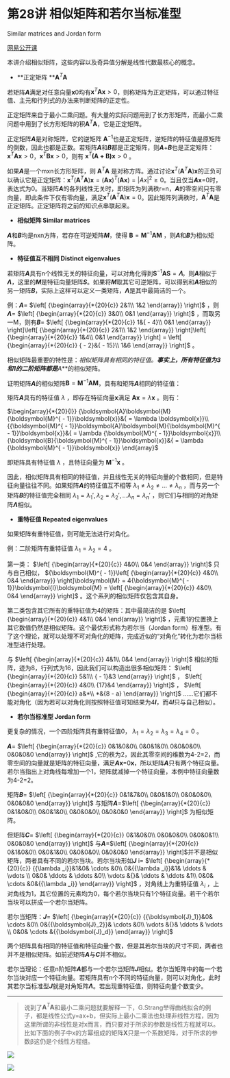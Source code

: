 # 第28讲 相似矩阵和若尔当标准型

Similar matrices and Jordan form

[网易公开课](http://open.163.com/newview/movie/free?pid=M6V0BQC4M&mid=M6V2B5OKE)

本讲介绍相似矩阵，这些内容以及奇异值分解是线性代数最核心的概念。

- **正定矩阵 **$\boldsymbol{A}^T\boldsymbol{A}$ 

若矩阵***A***满足对任意向量**x**0均有$\boldsymbol{x}^T\boldsymbol{A}\boldsymbol{x}>0$，则称矩阵为正定矩阵，可以通过特征值、主元和行列式的办法来判断矩阵的正定性。

正定矩阵来自于最小二乘问题。有大量的实际问题用到了长方形矩阵，而最小二乘问题中用到了长方形矩阵的积$\boldsymbol{A}^T\boldsymbol{A}$，它是正定矩阵。

正定矩阵***A***是对称矩阵，它的逆矩阵 $\boldsymbol{A}^{-1}$也是正定矩阵，逆矩阵的特征值是原矩阵的倒数，因此也都是正数。若矩阵***A***和***B***都是正定矩阵，则***A***+***B***也是正定矩阵：$\boldsymbol{x}^T\boldsymbol{A}\boldsymbol{x}>0$，$\boldsymbol{x}^T\boldsymbol{B}\boldsymbol{x}>0$，则有 $\boldsymbol{x}^T\boldsymbol{(A+B)}\boldsymbol{x}>0$ 。

如果***A***是一个mxn长方形矩阵，则 $\boldsymbol{A}^T\boldsymbol{A}$ 是对称方阵。通过讨论$\boldsymbol{x}^T(\boldsymbol{A}^T\boldsymbol{A})\boldsymbol{x}$的正负可以确认它是正定矩阵：$\boldsymbol{x}^T(\boldsymbol{A}^T\boldsymbol{A})\boldsymbol{x}=(\boldsymbol{A}\boldsymbol{x})^T(\boldsymbol{A}\boldsymbol{x})={\left| {Ax} \right|^2}\geq0$。当且仅当***A*x**=0时，表达式为0。当矩阵***A***的各列线性无关时，即矩阵为列满秩r=n，***A***的零空间只有零向量，即此条件下仅有零向量，满足$\boldsymbol{x}^T(\boldsymbol{A}^T\boldsymbol{A})\boldsymbol{x}=0$。因此矩阵列满秩时，$\boldsymbol{A}^T\boldsymbol{A}$是正定矩阵。正定矩阵将之前的知识点串联起来。

- **相似矩阵 Similar matrices**

***A***和***B***均是nxn方阵，若存在可逆矩阵***M***，使得 $\boldsymbol{B}=\boldsymbol{M}^{-1}\boldsymbol{A}\boldsymbol{M}$ ，则***A***和***B***为相似矩阵。

- **特征值互不相同 Distinct eigenvalues**

若矩阵***A***具有n个线性无关的特征向量，可以对角化得到$\boldsymbol{S}^{-1}\boldsymbol{A}\boldsymbol{S}=\boldsymbol{\varLambda}$，则***A***相似于***Λ***，这里的***M***是特征向量矩阵***S***。如果将***M***取其它可逆矩阵，可以得到和***A***相似的另一矩阵***B***，实际上这样可以定义一类矩阵，***Λ***是其中最简洁的一个。

例：***A***= $\left[ {\begin{array}{*{20}{c}} 2&1\\ 1&2 \end{array}} \right]$ ，则***Λ***= $\left[ {\begin{array}{*{20}{c}} 3&0\\ 0&1 \end{array}} \right]$ ，而取另一M，则有***B***= $\left[ {\begin{array}{*{20}{c}} 1&{ - 4}\\ 0&1 \end{array}} \right]\left[ {\begin{array}{*{20}{c}} 2&1\\ 1&2 \end{array}} \right]\left[ {\begin{array}{*{20}{c}} 1&4\\ 0&1 \end{array}} \right] = \left[ {\begin{array}{*{20}{c}} { - 2}&{ - 15}\\ 1&6 \end{array}} \right]$ 。

相似矩阵最重要的特性是：**相似矩阵具有相同的特征值。**事实上，所有特征值为3和1的二阶矩阵都是***A***的相似矩阵。

证明矩阵***A***的相似矩阵$\boldsymbol{B}=\boldsymbol{M}^{-1}\boldsymbol{A}\boldsymbol{M}$，具有和矩阵***A***相同的特征值：

矩阵***A***具有的特征值 $\lambda$ ，即存在特征向量**x**满足 $\boldsymbol{A}\boldsymbol{x}=\lambda\boldsymbol{x}$ 。则有：

$\begin{array}{*{20}{l}} {\boldsymbol{A}\boldsymbol{M}{\boldsymbol{M}^{ - 1}}\boldsymbol{x}}&{ = \lambda \boldsymbol{x}}\\ {{\boldsymbol{M}^{ - 1}}\boldsymbol{A}\boldsymbol{M}{\boldsymbol{M}^{ - 1}}\boldsymbol{x}}&{ = \lambda {\boldsymbol{M}^{ - 1}}\boldsymbol{x}}\\ {\boldsymbol{B}{\boldsymbol{M}^{ - 1}}\boldsymbol{x}}&{ = \lambda {\boldsymbol{M}^{ - 1}}\boldsymbol{x}} \end{array}$ 

即矩阵具有特征值 $\lambda$ ，且特征向量为 $\boldsymbol{M}^{ - 1}\boldsymbol{x}$ 。

因此，相似矩阵具有相同的特征值，并且线性无关的特征向量的个数相同，但是特征向量往往不同。如果矩阵***A***的特征值互不相等 $\lambda_1\ne\lambda_2\ne…\ne\lambda_n$ ，而与另一个矩阵***B***的特征值完全相同 $\lambda_1=\lambda_1',\lambda_2=\lambda_2',…\lambda_n=\lambda_n'$ ，则它们与相同的对角矩阵***Λ***相似。

- **重特征值 Repeated eigenvalues**

如果矩阵有重特征值，则可能无法进行对角化。

例：二阶矩阵有重特征值 $\lambda_1=\lambda_2=4$ 。

第一类： $\left[ {\begin{array}{*{20}{c}} 4&0\\ 0&4 \end{array}} \right]$ 只与自己相似， ${\boldsymbol{M}^{ - 1}}\left[ {\begin{array}{*{20}{c}} 4&0\\ 0&4 \end{array}} \right]\boldsymbol{M} = 4{\boldsymbol{M}^{ - 1}}\boldsymbol{I}\boldsymbol{M} = \left[ {\begin{array}{*{20}{c}} 4&0\\ 0&4 \end{array}} \right]$ 。这个系列的相似矩阵仅包含其自身。

第二类包含其它所有的重特征值为4的矩阵：其中最简洁的是 $\left[ {\begin{array}{*{20}{c}} 4&1\\ 0&4 \end{array}} \right]$ ，元素1的位置换上其它数值仍然是相似矩阵。这个最优形式称为若尔当（Jordan form）标准型。有了这个理论，就可以处理不可对角化的矩阵，完成近似的“对角化”转化为若尔当标准型进行处理。

与 $\left[ {\begin{array}{*{20}{c}} 4&1\\ 0&4 \end{array}} \right]$ 相似的矩阵，迹为8，行列式为16，因此我们可以构造出很多相似矩阵： $\left[ {\begin{array}{*{20}{c}} 5&1\\ { - 1}&3 \end{array}} \right]$ ， $\left[ {\begin{array}{*{20}{c}} 4&0\\ {17}&4 \end{array}} \right]$ ， $\left[ {\begin{array}{*{20}{c}} a&*\\ *&{8 - a} \end{array}} \right]$ ……它们都不能对角化（因为若可以对角化则按照特征值可知结果为4***I***，而4***I***只与自己相似）。

- **若尔当标准型 Jordan form**

更复杂的情况，一个四阶矩阵具有重特征值0， $\lambda_1=\lambda_2=\lambda_3=\lambda_4=0$ 。

***A***= $\left[ {\begin{array}{*{20}{c}} 0&1&0&0\\ 0&0&1&0\\ 0&0&0&0\\ 0&0&0&0 \end{array}} \right]$ ,它的秩为2，因此其零空间的维数为4-2=2，而零空间的向量就是矩阵的特征向量，满足***A*x**=0**x**，所以矩阵***A***只有两个特征向量。若尔当指出上对角线每增加一个1，矩阵就减掉一个特征向量，本例中特征向量数为4-2=2。

矩阵***B***= $\left[ {\begin{array}{*{20}{c}} 0&1&7&0\\ 0&0&1&0\\ 0&0&0&0\\ 0&0&0&0 \end{array}} \right]$ 与矩阵***A***=$\left[ {\begin{array}{*{20}{c}} 0&1&0&0\\ 0&0&1&0\\ 0&0&0&0\\ 0&0&0&0 \end{array}} \right]$ 为相似矩阵。

但矩阵***C***= $\left[ {\begin{array}{*{20}{c}} 0&1&0&0\\ 0&0&0&0\\ 0&0&0&1\\ 0&0&0&0 \end{array}} \right]$ 与***A***=$\left[ {\begin{array}{*{20}{c}} 0&1&0&0\\ 0&0&1&0\\ 0&0&0&0\\ 0&0&0&0 \end{array}} \right]$并不是相似矩阵，两者具有不同的若尔当块。若尔当块形如***J*** i= $\left[ {\begin{array}{*{20}{c}} {{\lambda _i}}&1&0& \cdots &0\\ 0&{{\lambda _i}}&1& \ddots & \vdots \\ 0&0& \ddots & \ddots &0\\  \vdots &{}& \ddots & \ddots &1\\ 0&0& \cdots &0&{{\lambda _i}} \end{array}} \right]$ ，对角线上为重特征值 $\lambda_i$ ，上对角线为1，其它位置的元素均为0，每个若尔当块只有1个特征向量。若干个若尔当块可以拼成一个若尔当矩阵。

若尔当矩阵：***J***= $\left[ {\begin{array}{*{20}{c}} {{\boldsymbol{J}_1}}&0& \cdots &0\\ 0&{{\boldsymbol{J}_2}}& \cdots &0\\  \vdots &{}& \ddots & \vdots \\ 0&0& \cdots &{{\boldsymbol{J}_d}} \end{array}} \right]$ 

两个矩阵具有相同的特征值和特征向量个数，但是其若尔当块的尺寸不同，两者也并不是相似矩阵。如前述矩阵***A***与***C***并不相似。

若尔当理论：任意n阶矩阵***A***都与一个若尔当矩阵***J***相似。若尔当矩阵中的每一个若尔当块对应一个特征向量。若矩阵具有n个不同的特征向量，则可以对角化，此时其若尔当标准型***J***就是对角矩阵***Λ***。若出现重特征值，则特征向量个数变少。


---


> 说到了$\boldsymbol{A}^T\boldsymbol{A}$和最小二乘问题就要解释一下，G.Strang举得曲线拟合的例子，都是线性公式y=ax+b，但实际上最小二乘法也处理非线性方程，因为这里所谓的非线性是对x而言，而只要对于所求的参数是线性方程就可以。比如下面的例子中x的方幂组成的矩阵**X**只是一个系数矩阵，对于所求的参数β这仍是个线性方程组。

![](https://pic3.zhimg.com/v2-7a8693a6d2e67520f38d5b753a42cc6a_b.jpg)

![](https://pic4.zhimg.com/v2-d15c57885faabf198b29b78dcef0c7bf_b.jpg)
